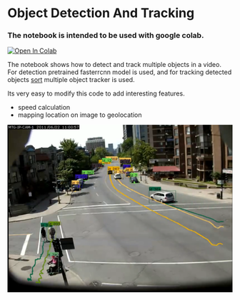 # Object Detection And Tracking

### The notebook is intended to be used with google colab.

[![Open In Colab](https://colab.research.google.com/assets/colab-badge.svg)](https://colab.research.google.com/github/breathingcyborg/object_detection_and_tracking/blob/main/object_detection_and_tracking.ipynb)

The notebook shows how to detect and track multiple objects in a video. For detection pretrained fasterrcnn model is used, and for tracking detected objects [sort](https://github.com/abewley/sort) multiple object tracker is used.

Its very easy to modify this code to add interesting features. 
* speed calculation
* mapping location on image to geolocation

[![output](output.png)](output.mp4)
